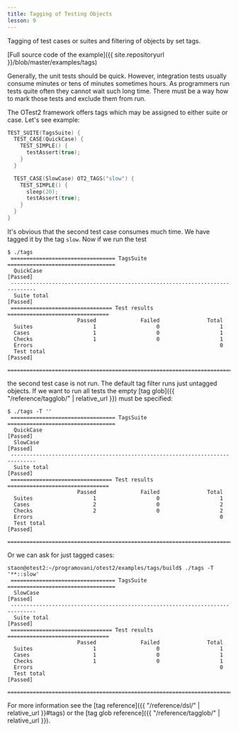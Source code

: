 ```yaml
---
title: Tagging of Testing Objects
lesson: 9
---
```

Tagging of test cases or suites and filtering of objects by set tags.

[Full source code of the example]({{ site.repositoryurl }}/blob/master/examples/tags)

Generally, the unit tests should be quick. However, integration tests usually
consume minutes or tens of minutes sometimes hours. As programmers run 
tests quite often they cannot wait such  long time. There must be a way
how to mark those tests and exclude them from run.

The OTest2 framework offers tags which may be assigned to either suite or case.
Let's see example:

```c++
TEST_SUITE(TagsSuite) {
  TEST_CASE(QuickCase) {
    TEST_SIMPLE() {
      testAssert(true);
    }
  }

  TEST_CASE(SlowCase) OT2_TAGS("slow") {
    TEST_SIMPLE() {
      sleep(20);
      testAssert(true);
    }
  }
}
```
It's obvious that the second test case consumes much time. We have tagged it
by the tag `slow`. Now if we run the test
```plaintext
$ ./tags 
 ================================= TagsSuite ==================================
  QuickCase                                                           [Passed]
 ------------------------------------------------------------------------------
  Suite total                                                         [Passed]
 ================================ Test results ================================
                      Passed              Failed               Total
  Suites                   1                   0                   1
  Cases                    1                   0                   1
  Checks                   1                   0                   1
  Errors                                                           0
  Test total                                                          [Passed]
 ==============================================================================
```
the second test case is not run. The default tag filter runs just untagged
objects. If we want to run all tests
the empty [tag glob]({{ "/reference/tagglob/" | relative_url }}) must be specified:
```plaintext
$ ./tags -T '' 
 ================================= TagsSuite ==================================
  QuickCase                                                           [Passed]
  SlowCase                                                            [Passed]
 ------------------------------------------------------------------------------
  Suite total                                                         [Passed]
 ================================ Test results ================================
                      Passed              Failed               Total
  Suites                   1                   0                   1
  Cases                    2                   0                   2
  Checks                   2                   0                   2
  Errors                                                           0
  Test total                                                          [Passed]
 ==============================================================================
```
Or we can ask for just tagged cases:
```plaintext
staon@otest2:~/programovani/otest2/examples/tags/build$ ./tags -T '**::slow'
 ================================= TagsSuite ==================================
  SlowCase                                                            [Passed]
 ------------------------------------------------------------------------------
  Suite total                                                         [Passed]
 ================================ Test results ================================
                      Passed              Failed               Total
  Suites                   1                   0                   1
  Cases                    1                   0                   1
  Checks                   1                   0                   1
  Errors                                                           0
  Test total                                                          [Passed]
 ==============================================================================
```

For more information see the [tag reference]({{ "/reference/dsl/" | relative_url }}#tags)
or the [tag glob reference]({{ "/reference/tagglob/" | relative_url }}).